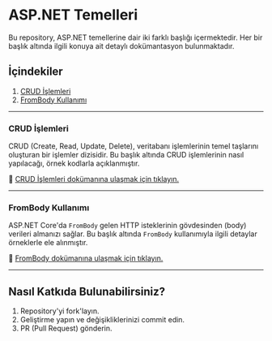 # ASP.NET Temelleri

Bu repository, ASP.NET temellerine dair iki farklı başlığı içermektedir. Her bir başlık altında ilgili konuya ait detaylı dokümantasyon bulunmaktadır.

## İçindekiler
1. [CRUD İşlemleri](#crud-i̇şlemleri)
2. [FromBody Kullanımı](#frombody-kullanımı)

---

### CRUD İşlemleri
CRUD (Create, Read, Update, Delete), veritabanı işlemlerinin temel taşlarını oluşturan bir işlemler dizisidir. Bu başlık altında CRUD işlemlerinin nasıl yapılacağı, örnek kodlarla açıklanmıştır.

📖 [CRUD İşlemleri dokümanına ulaşmak için tıklayın.](./docs/crud-islemleri.md)

---

### FromBody Kullanımı
ASP.NET Core'da `FromBody` gelen HTTP isteklerinin gövdesinden (body) verileri almanızı sağlar. Bu başlık altında `FromBody` kullanımıyla ilgili detaylar örneklerle ele alınmıştır.

📖 [FromBody dokümanına ulaşmak için tıklayın.](./docs/frombody.md)

---

## Nasıl Katkıda Bulunabilirsiniz?
1. Repository'yi fork'layın.
2. Geliştirme yapın ve değişikliklerinizi commit edin.
3. PR (Pull Request) gönderin.


